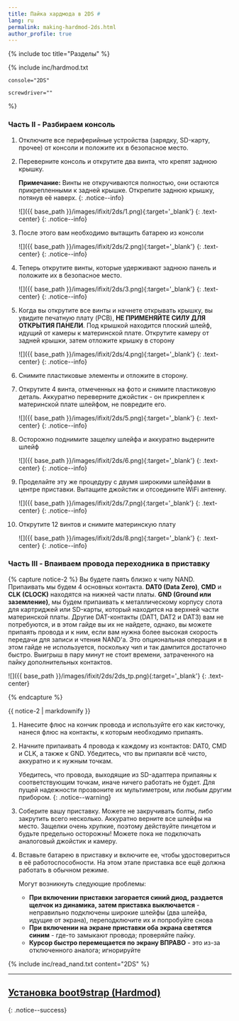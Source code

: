 ```yaml
---
title: Пайка хардмода в 2DS #
lang: ru
permalink: making-hardmod-2ds.html
author_profile: true
---
```

{% include toc title="Разделы" %}

{% include inc/hardmod.txt 

	console="2DS" 

	screwdriver="" 
%}

### Часть II - Разбираем консоль

1. Отключите все периферийные устройства (зарядку, SD-карту, прочее) от консоли и положите их в безопасное место.
1. Переверните консоль и открутите два винта, что крепят заднюю крышку. 

	**Примечание:** Винты не откручиваются полностью, они остаются прикрепленными к задней крышке. Открепите заднюю крышку, потянув её наверх.
	{: .notice--info}

    ![]({{ base_path }}/images/ifixit/2ds/1.png){:target='_blank'}
	{: .text-center}
    {: .notice--info}
	
1. После этого вам необходимо вытащить батарею из консоли

    ![]({{ base_path }}/images/ifixit/2ds/2.png){:target='_blank'}
	{: .text-center}
    {: .notice--info}

1. Теперь открутите винты, которые удерживают заднюю панель и положите их в безопасное место.

    ![]({{ base_path }}/images/ifixit/2ds/3.png){:target='_blank'}
	{: .text-center}
    {: .notice--info}

1. Когда вы открутите все винты и начнете открывать крышку, вы увидите печатную плату (PCB), **НЕ ПРИМЕНЯЙТЕ СИЛУ ДЛЯ ОТКРЫТИЯ ПАНЕЛИ**. Под крышкой находится плоский шлейф, идущий от камеры к материнской плате. Открутите камеру от задней крышки, затем отложите крышку в сторону

    ![]({{ base_path }}/images/ifixit/2ds/4.png){:target='_blank'}
	{: .text-center}
    {: .notice--info}
	
1. Снимите пластиковые элементы и отложите в сторону. 
1. Открутите 4 винта, отмеченных на фото и снимите пластиковую деталь. Аккуратно переверните джойстик - он прикреплен к материнской плате шлейфом, не повредите его. 

    ![]({{ base_path }}/images/ifixit/2ds/5.png){:target='_blank'}
	{: .text-center}
    {: .notice--info}
	
1. Осторожно поднимите защелку шлейфа и аккуратно выдерните шлейф

    ![]({{ base_path }}/images/ifixit/2ds/6.png){:target='_blank'}
	{: .text-center}
    {: .notice--info}

1. Проделайте эту же процедуру с двумя широкими шлейфами в центре приставки. Вытащите джойстик и отсоедините WiFi антенну. 

    ![]({{ base_path }}/images/ifixit/2ds/7.png){:target='_blank'}
	{: .text-center}
    {: .notice--info}
	
1. Открутите 12 винтов и снимите материнскую плату

    ![]({{ base_path }}/images/ifixit/2ds/8.png){:target='_blank'}
	{: .text-center}
    {: .notice--info}
	
### Часть III - Впаиваем провода переходника в приставку 
	
{% capture notice-2 %}
Вы будете паять близко к чипу NAND. Припаивать мы будем 4 основных контакта. **DAT0 (Data Zero)**, **CMD** и **CLK (CLOCK)** находятся на нижней части платы. **GND (Ground или заземление)**, мы будем припаивать к металлическому корпусу слота для картриджей или SD-карты, который находится на верхней части материнской платы. Другие DAT-контакты (DAT1, DAT2 и DAT3) вам не потребуются, и в этом гайде вы их не найдете, однако, вы можете припаять провода и к ним, если вам нужна более высокая скорость передачи для записи и чтения NAND'а. Это опциональная операция и в этом гайде не используется, поскольку чип и так дампится достаточно быстро. Выигрыш в пару минут не стоит времени, затраченного на пайку дополнительных контактов.

![]({{ base_path }}/images/ifixit/2ds/2ds_tp.png){:target='_blank'}
{: .text-center}

{% endcapture %}

<div class="notice--info">{{ notice-2 | markdownify }}</div>

1. Нанесите флюс на кончик провода и используйте его как кисточку, нанеся флюс на контакты, к которым необходимо припаять.
1. Начните припаивать 4 провода к каждому из контактов: DAT0, CMD и CLK, а также к GND. Убедитесь, что вы припаяли всё чисто, аккуратно и к нужным точкам.

	Убедитесь, что провода, выходящие из SD-адаптера припаяны к соответствующим точкам, иначе ничего работать не будет. Для пущей надежности прозвоните их мультиметром, или любым другим прибором.
	{: .notice--warning}

1. Соберите вашу приставку. Можете не закручивать болты, либо закрутить всего несколько. Аккуратно верните все шлейфы на место. Защелки очень хрупкие, поэтому действуйте пинцетом и будьте предельно осторожны! Можете пока не подключать аналоговый джойстик и камеру. 
1. Вставьте батарею в приставку и включите ее, чтобы удостовериться в её работоспособности. На этом этапе приставка все ещё должна работать в обычном режиме.

	Могут возникнуть следующие проблемы: 
	+ **При включении приставки загорается синий диод, раздается щелчок из динамика, затем приставка выключается** - неправильно подключены широкие шлейфы (два шлейфа, идущие от экрана), переподключите их и попробуйте снова
	+ **При включении на экране приставки оба экрана светятся синим** - где-то замыкают провода; проверяйте пайку. 
	+ **Курсор быстро перемещается по экрану ВПРАВО** - это из-за отключенного аналога; игнорируйте

{% include inc/read_nand.txt content="2DS" %}
___

## [Установка boot9strap (Hardmod)](installing-boot9strap-hardmod)
{: .notice--success}